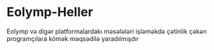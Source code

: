 # Eolymp-Heller
Eolymp və digər platformalardakı məsələləri işləməkdə çətinlik çəkən programçılara kömək məqsədilə yaradılmışdır
